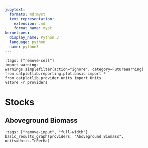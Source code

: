 ```yaml
---
jupytext:
  formats: md:myst
  text_representation:
    extension: .md
    format_name: myst
kernelspec:
  display_name: Python 3
  language: python
  name: python3
---
```


```{code-cell} ipython3
:tags: ["remove-cell"]
import warnings
warnings.simplefilter(action="ignore", category=FutureWarning)
from catplotlib.reporting.plot.basic import *
from catplotlib.provider.units import Units
%store -r providers
```

# Stocks

## Aboveground Biomass
```{code-cell} ipython3
:tags: ["remove-input", "full-width"]
basic_results_graph(providers, "Aboveground Biomass", units=Units.TcPerHa)
```
